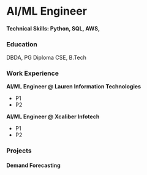 # AI/ML Engineer

#### Technical Skills: Python, SQL, AWS, 

### Education
DBDA, PG Diploma
CSE, B.Tech

### Work Experience
**AI/ML Engineer @ Lauren Information Technologies**
- P1
- P2

**AI/ML Engineer @ Xcaliber Infotech**
- P1
- P2

### Projects
#### Demand Forecasting

